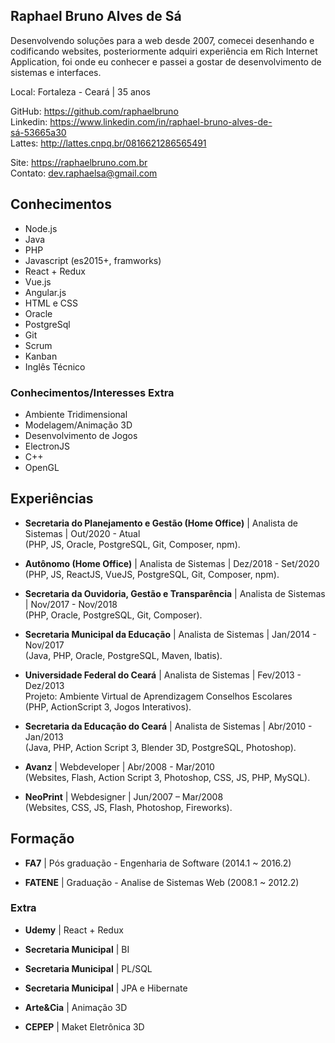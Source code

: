 
## Raphael Bruno Alves de Sá

Desenvolvendo soluções para a web desde 2007, comecei desenhando e codificando websites, posteriormente adquiri experiência em Rich Internet Application, foi onde eu conhecer e passei a gostar de desenvolvimento de sistemas e interfaces.

Local: Fortaleza - Ceará | 35 anos

GitHub: https://github.com/raphaelbruno <br />
Linkedin: https://www.linkedin.com/in/raphael-bruno-alves-de-sá-53665a30 <br />
Lattes: http://lattes.cnpq.br/0816621286565491

Site: https://raphaelbruno.com.br <br />
Contato: dev.raphaelsa@gmail.com

## Conhecimentos

* Node.js
* Java
* PHP
* Javascript (es2015+, framworks)
* React + Redux
* Vue.js
* Angular.js
* HTML e CSS
* Oracle
* PostgreSql
* Git
* Scrum
* Kanban
* Inglês Técnico

### Conhecimentos/Interesses Extra
* Ambiente Tridimensional
* Modelagem/Animação 3D
* Desenvolvimento de Jogos
* ElectronJS 
* C++
* OpenGL

## Experiências

* **Secretaria do Planejamento e Gestão (Home Office)** |
Analista de Sistemas | Out/2020 - Atual <br />
(PHP, JS, Oracle, PostgreSQL, Git, Composer, npm).

* **Autônomo (Home Office)** |
Analista de Sistemas | Dez/2018 - Set/2020 <br />
(PHP, JS, ReactJS, VueJS, PostgreSQL, Git, Composer, npm).

* **Secretaria da Ouvidoria, Gestão e Transparência** |
Analista de Sistemas | Nov/2017 - Nov/2018 <br />
(PHP, Oracle, PostgreSQL, Git, Composer).

* **Secretaria Municipal da Educação** |
Analista de Sistemas | Jan/2014 - Nov/2017 <br />
(Java, PHP, Oracle, PostgreSQL, Maven, Ibatis).

* **Universidade Federal do Ceará** |
Analista de Sistemas | Fev/2013 - Dez/2013 <br />
Projeto: Ambiente Virtual de Aprendizagem Conselhos Escolares <br />
(PHP, ActionScript 3, Jogos Interativos).

* **Secretaria da Educação do Ceará** |
Analista de Sistemas | Abr/2010 - Jan/2013 <br />
(Java, PHP, Action Script 3, Blender 3D, PostgreSQL, Photoshop).

* **Avanz** |
Webdeveloper | Abr/2008 - Mar/2010 <br />
(Websites, Flash, Action Script 3, Photoshop, CSS, JS, PHP, MySQL).

* **NeoPrint** |
Webdesigner | Jun/2007 – Mar/2008 <br />
(Websites, CSS, JS, Flash, Photoshop, Fireworks).

## Formação

* **FA7** |
Pós graduação - Engenharia de Software (2014.1 ~ 2016.2)

* **FATENE** |
Graduação - Analise de Sistemas Web (2008.1 ~ 2012.2)

### Extra

* **Udemy** |
React + Redux

* **Secretaria Municipal** |
BI

* **Secretaria Municipal** |
PL/SQL

* **Secretaria Municipal** |
JPA e Hibernate

* **Arte&Cia** |
Animação 3D

* **CEPEP** |
Maket Eletrônica 3D
